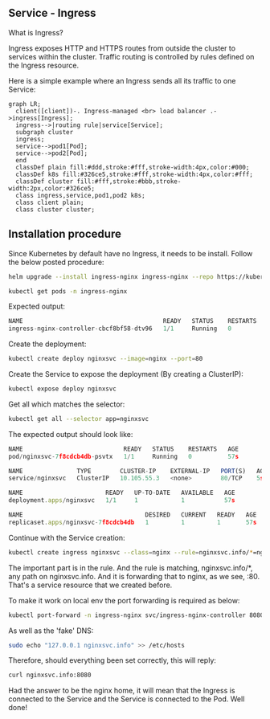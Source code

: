 ## Service - Ingress

What is Ingress?

Ingress exposes HTTP and HTTPS routes from outside the cluster to services within the cluster. Traffic routing is controlled by rules defined on the Ingress resource.

Here is a simple example where an Ingress sends all its traffic to one Service:

```mermaid
graph LR;
  client([client])-. Ingress-managed <br> load balancer .->ingress[Ingress];
  ingress-->|routing rule|service[Service];
  subgraph cluster
  ingress;
  service-->pod1[Pod];
  service-->pod2[Pod];
  end
  classDef plain fill:#ddd,stroke:#fff,stroke-width:4px,color:#000;
  classDef k8s fill:#326ce5,stroke:#fff,stroke-width:4px,color:#fff;
  classDef cluster fill:#fff,stroke:#bbb,stroke-width:2px,color:#326ce5;
  class ingress,service,pod1,pod2 k8s;
  class client plain;
  class cluster cluster;
  ```

## Installation procedure

Since Kubernetes by default have no Ingress, it needs to be install. Follow the below posted procedure:

```bash
helm upgrade --install ingress-nginx ingress-nginx --repo https://kubernetes.github.io/ingress-nginx --namespace ingress-nginx --create-namespace
```

```bash
kubectl get pods -n ingress-nginx
```
Expected output:
```js
NAME                                       READY   STATUS    RESTARTS   AGE
ingress-nginx-controller-cbcf8bf58-dtv96   1/1     Running   0          5m14s
```

Create the deployment:
```bash
kubectl create deploy nginxsvc --image=nginx --port=80
```

Create the Service to expose the deployment (By creating a ClusterIP):
```bash
kubectl expose deploy nginxsvc
```

Get all which matches the selector:
```bash
kubectl get all --selector app=nginxsvc
```

The expected output should look like:
```js
NAME                            READY   STATUS    RESTARTS   AGE
pod/nginxsvc-7f8cdcb4db-psvtx   1/1     Running   0          57s

NAME               TYPE        CLUSTER-IP    EXTERNAL-IP   PORT(S)   AGE
service/nginxsvc   ClusterIP   10.105.55.3   <none>        80/TCP    5s

NAME                       READY   UP-TO-DATE   AVAILABLE   AGE
deployment.apps/nginxsvc   1/1     1            1           57s

NAME                                  DESIRED   CURRENT   READY   AGE
replicaset.apps/nginxsvc-7f8cdcb4db   1         1         1       57s
```

Continue with the Service creation:

```bash
kubectl create ingress nginxsvc --class=nginx --rule=nginxsvc.info/*=nginxsvc:80
```

The important part is in the rule. And the rule is matching, nginxsvc.info/*, any path on nginxsvc.info. 
And it is forwarding that to nginx, as we see, :80. That's a service resource that we created before.

To make it work on local env the port forwarding is required as below:

```bash
kubectl port-forward -n ingress-nginx svc/ingress-nginx-controller 8080:80
```

As well as the 'fake' DNS:

```bash
sudo echo "127.0.0.1 nginxsvc.info" >> /etc/hosts
```

Therefore, should everything been set correctly, this will reply:

```bash
curl nginxsvc.info:8080
```

Had the answer to be the nginx home, it will mean that the Ingress is connected to the Service and the Service is connected to the Pod. Well done!


